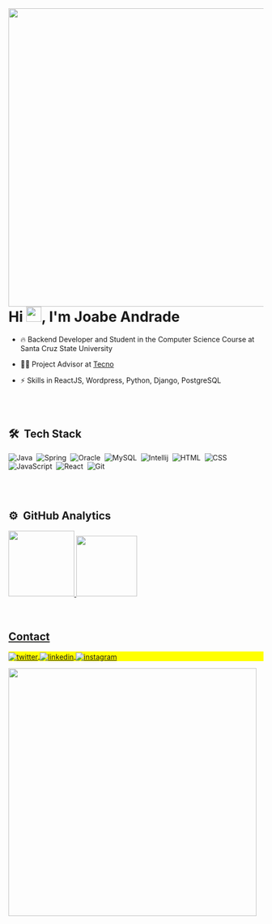 <img align="right" height="590em" src="https://raw.githubusercontent.com/gist/JoabeAndrade/23b2aa79d809dc374cb780b65741f8c1/raw/2a5cc26a8d299c6e546c8bc3cf1cf9e54f5e5ff5/githubcard.svg"/>

<h1 align="left">Hi <img src="https://raw.githubusercontent.com/kaueMarques/kaueMarques/master/hi.gif" height="30px">, I'm Joabe Andrade</h1>

- 🔥 Backend Developer and Student in the Computer Science Course at Santa Cruz State University 

-  👨‍💻 Project Advisor at [Tecno](https://www.tecnojr.com.br/)

- ⚡ Skills in ReactJS, Wordpress, Python, Django, PostgreSQL


<br><br>

## 🛠 &nbsp;Tech Stack
![Java](https://img.shields.io/badge/Java-ED8B00?style=for-the-badge&logo=openjdk&logoColor=white)&nbsp;
![Spring](https://img.shields.io/badge/Spring-6DB33F?style=for-the-badge&logo=spring&logoColor=white)&nbsp;
![Oracle](https://img.shields.io/badge/Oracle-F80000?style=for-the-badge&logo=oracle&logoColor=black)&nbsp;
![MySQL](https://img.shields.io/badge/MySQL-005C84?style=for-the-badge&logo=mysql&logoColor=white)&nbsp;
![Intellij](	https://img.shields.io/badge/IntelliJ_IDEA-000000.svg?style=for-the-badge&logo=intellij-idea&logoColor=white)&nbsp;
![HTML](https://img.shields.io/badge/HTML-239120?style=for-the-badge&logo=html5&logoColor=white)&nbsp;
![CSS](https://img.shields.io/badge/CSS-239120?&style=for-the-badge&logo=css3&logoColor=white)&nbsp;
![JavaScript](https://img.shields.io/badge/JavaScript-F7DF1E?style=for-the-badge&logo=javascript&logoColor=black)&nbsp;
![React](https://img.shields.io/badge/React-20232A?style=for-the-badge&logo=react&logoColor=61DAFB)&nbsp;
![Git](https://img.shields.io/badge/GIT-E44C30?style=for-the-badge&logo=git&logoColor=white)&nbsp;


<br><br>

## ⚙️ &nbsp;GitHub Analytics

 <div>
<a href="https://github.com/JoabeAndrade">
<img height="130em" src="https://github-readme-stats.vercel.app/api?username=JoabeAndrade&show_icons=true&theme=dracula&include_all_commits=true&count_private=true"/>
<img height="120em" src="https://github-readme-stats.vercel.app/api/top-langs/?username=JoabeAndrade&layout=compact&langs_count=7&theme=dracula"/>
  </div>
<br><br>

## Contact

<p align="left" style="background:yellow">
<a href="https://twitter.com/JoabeAndrade_" target="_blank">
  <img align="center" src="https://img.shields.io/badge/-JoabeAndrade-05122A?style=flat&logo=twitter" alt="twitter"/>  
</a>
<a href="https://linkedin.com/in/joabeandrade" target="_blank">
  <img align="center" src="https://img.shields.io/badge/-JoabeAndrade-05122A?style=flat&logo=linkedin" alt="linkedin"/>
</a>
<a href="https://instagram.com/j0abeandrade" target="_blank">
 <img align="center" src="https://img.shields.io/badge/-JoabeAndrade-05122A?style=flat&logo=instagram" alt="instagram"/>
</a>
</p>


<img width="490em" src="https://github-readme-twitter-gazf.vercel.app/api?id=JoabeAndrade_&layout=wide&show_reply=off&show_retweet=off" />

